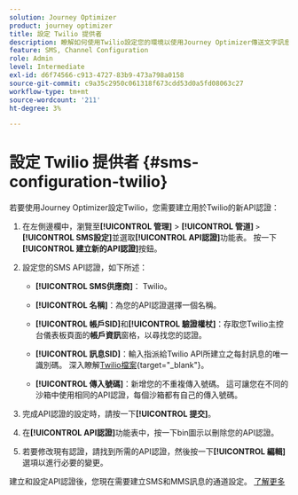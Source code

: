 ```yaml
---
solution: Journey Optimizer
product: journey optimizer
title: 設定 Twilio 提供者
description: 瞭解如何使用Twilio設定您的環境以使用Journey Optimizer傳送文字訊息
feature: SMS, Channel Configuration
role: Admin
level: Intermediate
exl-id: d6f74566-c913-4727-83b9-473a798a0158
source-git-commit: c9a35c2950c061318f673cdd53d0a5fd08063c27
workflow-type: tm+mt
source-wordcount: '211'
ht-degree: 3%

---
```


# 設定 Twilio 提供者 {#sms-configuration-twilio}

若要使用Journey Optimizer設定Twilio，您需要建立用於Twilio的新API認證：

1. 在左側邊欄中，瀏覽至&#x200B;**[!UICONTROL 管理]** > **[!UICONTROL 管道]** `>` **[!UICONTROL SMS設定]**&#x200B;並選取&#x200B;**[!UICONTROL API認證]**&#x200B;功能表。 按一下&#x200B;**[!UICONTROL 建立新的API認證]**&#x200B;按鈕。

1. 設定您的SMS API認證，如下所述：

   * **[!UICONTROL SMS供應商]**： Twilio。

   * **[!UICONTROL 名稱]**：為您的API認證選擇一個名稱。

   * **[!UICONTROL 帳戶SID]**&#x200B;和&#x200B;**[!UICONTROL 驗證權杖]**：存取您Twilio主控台儀表板頁面的&#x200B;**帳戶資訊**&#x200B;窗格，以尋找您的認證。

   * **[!UICONTROL 訊息SID]**：輸入指派給Twilio API所建立之每封訊息的唯一識別碼。 深入瞭解[Twilio檔案](https://support.twilio.com/hc/en-us/articles/223134387-What-is-a-Message-SID-){target="_blank"}。

   * **[!UICONTROL 傳入號碼]**：新增您的不重複傳入號碼。 這可讓您在不同的沙箱中使用相同的API認證，每個沙箱都有自己的傳入號碼。

1. 完成API認證的設定時，請按一下&#x200B;**[!UICONTROL 提交]**。

1. 在&#x200B;**[!UICONTROL API認證]**&#x200B;功能表中，按一下bin圖示以刪除您的API認證。

1. 若要修改現有認證，請找到所需的API認證，然後按一下&#x200B;**[!UICONTROL 編輯]**&#x200B;選項以進行必要的變更。

建立和設定API認證後，您現在需要建立SMS和MMS訊息的通道設定。 [了解更多](sms-configuration-surface.md)
